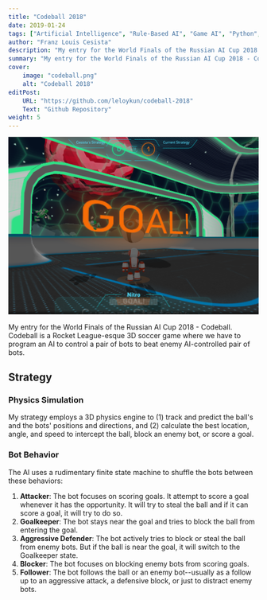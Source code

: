 ```yaml
---
title: "Codeball 2018"
date: 2019-01-24
tags: ["Artificial Intelligence", "Rule-Based AI", "Game AI", "Python", "3D Physics Simulation"]
author: "Franz Louis Cesista"
description: "My entry for the World Finals of the Russian AI Cup 2018 - Codeball. A 3D physics-aware orchestrator of a pair of bots in a Rocket League-esque soccer game."
summary: "My entry for the World Finals of the Russian AI Cup 2018 - Codeball. A 3D physics-aware orchestrator of a pair of bots in a Rocket League-esque soccer game."
cover:
    image: "codeball.png"
    alt: "Codeball 2018"
editPost:
    URL: "https://github.com/leloykun/codeball-2018"
    Text: "Github Repository"
weight: 5
---
```


![Codeball](codeball.png)

My entry for the World Finals of the Russian AI Cup 2018 - Codeball. Codeball is a Rocket League-esque 3D soccer game where we have to program an AI to control a pair of bots to beat enemy AI-controlled pair of bots.

## Strategy

### Physics Simulation

My strategy employs a 3D physics engine to (1) track and predict the ball's and the bots' positions and directions, and (2) calculate the best location, angle, and speed to intercept the ball, block an enemy bot, or score a goal.

### Bot Behavior

The AI uses a rudimentary finite state machine to shuffle the bots between these behaviors:

1. **Attacker**: The bot focuses on scoring goals. It attempt to score a goal whenever it has the opportunity. It will try to steal the ball and if it can score a goal, it will try to do so.
2. **Goalkeeper**: The bot stays near the goal and tries to block the ball from entering the goal.
3. **Aggressive Defender**: The bot actively tries to block or steal the ball from enemy bots. But if the ball is near the goal, it will switch to the Goalkeeper state.
4. **Blocker**: The bot focuses on blocking enemy bots from scoring goals.
5. **Follower**: The bot follows the ball or an enemy bot--usually as a follow up to an aggressive attack, a defensive block, or just to distract enemy bots.

